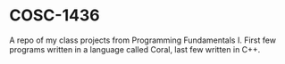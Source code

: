 # COSC-1436
A repo of my class projects from Programming Fundamentals I.
First few programs written in a language called Coral, last few written in C++.
